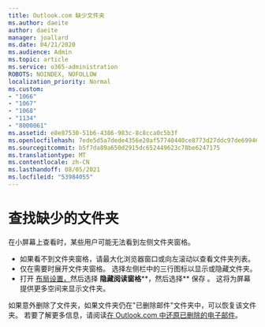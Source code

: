```yaml
---
title: Outlook.com 缺少文件夹
ms.author: daeite
author: daeite
manager: joallard
ms.date: 04/21/2020
ms.audience: Admin
ms.topic: article
ms.service: o365-administration
ROBOTS: NOINDEX, NOFOLLOW
localization_priority: Normal
ms.custom:
- "1066"
- "1067"
- "1068"
- "1134"
- "8000061"
ms.assetid: e8e87530-51b6-4386-983c-8c8cca0c5b3f
ms.openlocfilehash: 7ede5d5a7dede4356e20af57740440ce8773d27ddc97de699466ad05c1c7a4bb
ms.sourcegitcommit: b5f7da89a650d2915dc652449623c78be6247175
ms.translationtype: MT
ms.contentlocale: zh-CN
ms.lasthandoff: 08/05/2021
ms.locfileid: "53984055"
---
```

# <a name="find-missing-folders"></a>查找缺少的文件夹

在小屏幕上查看时，某些用户可能无法看到左侧文件夹窗格。

- 如果看不到文件夹窗格，请最大化浏览器窗口或向左滚动以查看文件夹列表。
- 仅在需要时展开文件夹窗格。 选择左侧栏中的三行图标以显示或隐藏文件夹。
- 打开 [布局设置，](https://outlook.live.com/mail/options/mail/layout)然后选择 **隐藏阅读窗格****，然后选择** 保存 。 这将为屏幕提供更多空间来显示文件夹。

如果意外删除了文件夹，如果文件夹仍在"已删除邮件"文件夹中，可以恢复该文件夹。 若要了解更多信息，请阅读[在 Outlook.com 中还原已删除的电子邮件](https://support.office.com/article/cf06ab1b-ae0b-418c-a4d9-4e895f83ed50)。
